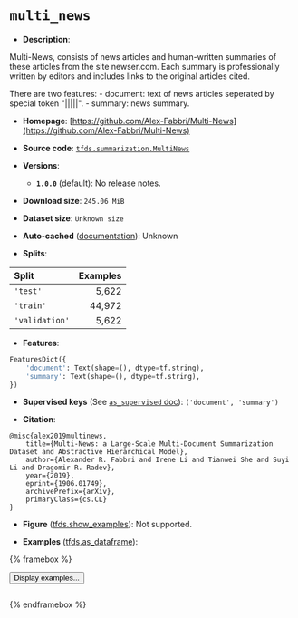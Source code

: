 <div itemscope itemtype="http://schema.org/Dataset">
  <div itemscope itemprop="includedInDataCatalog" itemtype="http://schema.org/DataCatalog">
    <meta itemprop="name" content="TensorFlow Datasets" />
  </div>
  <meta itemprop="name" content="multi_news" />
  <meta itemprop="description" content="Multi-News, consists of news articles and human-written summaries&#10;of these articles from the site newser.com.&#10;Each summary is professionally written by editors and&#10;includes links to the original articles cited.&#10;&#10;There are two features:&#10;  - document: text of news articles seperated by special token &quot;|||||&quot;.&#10;  - summary: news summary.&#10;&#10;To use this dataset:&#10;&#10;```python&#10;import tensorflow_datasets as tfds&#10;&#10;ds = tfds.load(&#x27;multi_news&#x27;, split=&#x27;train&#x27;)&#10;for ex in ds.take(4):&#10;  print(ex)&#10;```&#10;&#10;See [the guide](https://www.tensorflow.org/datasets/overview) for more&#10;informations on [tensorflow_datasets](https://www.tensorflow.org/datasets).&#10;&#10;" />
  <meta itemprop="url" content="https://www.tensorflow.org/datasets/catalog/multi_news" />
  <meta itemprop="sameAs" content="https://github.com/Alex-Fabbri/Multi-News" />
  <meta itemprop="citation" content="@misc{alex2019multinews,&#10;    title={Multi-News: a Large-Scale Multi-Document Summarization Dataset and Abstractive Hierarchical Model},&#10;    author={Alexander R. Fabbri and Irene Li and Tianwei She and Suyi Li and Dragomir R. Radev},&#10;    year={2019},&#10;    eprint={1906.01749},&#10;    archivePrefix={arXiv},&#10;    primaryClass={cs.CL}&#10;}" />
</div>

# `multi_news`

*   **Description**:

Multi-News, consists of news articles and human-written summaries of these
articles from the site newser.com. Each summary is professionally written by
editors and includes links to the original articles cited.

There are two features: - document: text of news articles seperated by special
token "|||||". - summary: news summary.

*   **Homepage**:
    [https://github.com/Alex-Fabbri/Multi-News](https://github.com/Alex-Fabbri/Multi-News)

*   **Source code**:
    [`tfds.summarization.MultiNews`](https://github.com/tensorflow/datasets/tree/master/tensorflow_datasets/summarization/multi_news.py)

*   **Versions**:

    *   **`1.0.0`** (default): No release notes.

*   **Download size**: `245.06 MiB`

*   **Dataset size**: `Unknown size`

*   **Auto-cached**
    ([documentation](https://www.tensorflow.org/datasets/performances#auto-caching)):
    Unknown

*   **Splits**:

Split          | Examples
:------------- | -------:
`'test'`       | 5,622
`'train'`      | 44,972
`'validation'` | 5,622

*   **Features**:

```python
FeaturesDict({
    'document': Text(shape=(), dtype=tf.string),
    'summary': Text(shape=(), dtype=tf.string),
})
```

*   **Supervised keys** (See
    [`as_supervised` doc](https://www.tensorflow.org/datasets/api_docs/python/tfds/load#args)):
    `('document', 'summary')`

*   **Citation**:

```
@misc{alex2019multinews,
    title={Multi-News: a Large-Scale Multi-Document Summarization Dataset and Abstractive Hierarchical Model},
    author={Alexander R. Fabbri and Irene Li and Tianwei She and Suyi Li and Dragomir R. Radev},
    year={2019},
    eprint={1906.01749},
    archivePrefix={arXiv},
    primaryClass={cs.CL}
}
```

*   **Figure**
    ([tfds.show_examples](https://www.tensorflow.org/datasets/api_docs/python/tfds/visualization/show_examples)):
    Not supported.

*   **Examples**
    ([tfds.as_dataframe](https://www.tensorflow.org/datasets/api_docs/python/tfds/as_dataframe)):

<!-- mdformat off(HTML should not be auto-formatted) -->

{% framebox %}

<button id="displaydataframe">Display examples...</button>
<div id="dataframecontent" style="overflow-x:scroll"></div>
<script src="https://www.gstatic.com/external_hosted/jquery2.min.js"></script>
<script>
var url = "https://storage.googleapis.com/tfds-data/visualization/dataframe/multi_news-1.0.0.html";
$(document).ready(() => {
  $("#displaydataframe").click((event) => {
    // Disable the button after clicking (dataframe loaded only once).
    $("#displaydataframe").prop("disabled", true);

    // Pre-fetch and display the content
    $.get(url, (data) => {
      $("#dataframecontent").html(data);
    }).fail(() => {
      $("#dataframecontent").html(
        'Error loading examples. If the error persist, please open '
        + 'a new issue.'
      );
    });
  });
});
</script>

{% endframebox %}

<!-- mdformat on -->